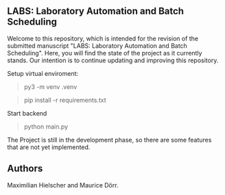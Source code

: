 ## LABS: Laboratory Automation and Batch Scheduling 
Welcome to this repository, which is intended for the revision of the submitted manuscript "LABS: Laboratory Automation and Batch Scheduling". Here, you will find the state of the project as it currently stands. Our intention is to continue updating and improving this repository.

Setup virtual enviroment: 
 > py3 -m venv .venv

 > pip install -r requirements.txt

 Start backend

 > python main.py

The Project is still in the development phase, so there are some features that are not yet implemented. 

## Authors
Maximilian Hielscher and Maurice Dörr.